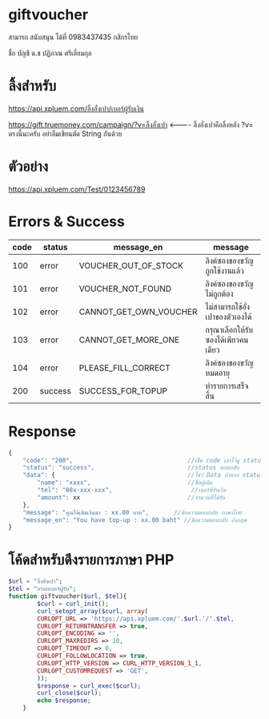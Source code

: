 # giftvoucher
สามารถ สนับสนุน ได้ที่ 0983437435 กสิกรไทย 

ชื่อ บัญชี ด.ช ปฏิภาณ ศรีเอี่ยมกุล
# ลิ้งสำหรับ
https://api.xpluem.com/ลิ้งอั่งเปา/เบอร์ผู้รับเงิน

https://gift.truemoney.com/campaign/?v=ลิ้งอั่งเปา  <---- ลิ้งอั่งเปาคือลิ้งหลัง ?v= ตรงนี้นะครับ อย่าลืมเขียนตัด String กันด้วย

# ตัวอย่าง
https://api.xpluem.com/Test/0123456789

# Errors & Success

| code     | status  | message_en              | message                             |
| -------- | ------- | ----------------------- | ----------------------------------- |
| 100      | error   | VOUCHER_OUT_OF_STOCK    | ลิงค์ซองของขวัญถูกใช้งานแล้ว             |
| 101      | error   | VOUCHER_NOT_FOUND       | ลิงค์ซองของขวัญไม่ถูกต้อง                |
| 102      | error   | CANNOT_GET_OWN_VOUCHER  | ไม่สามารถใช้อั่งเปาของตัวเองได้            |
| 103      | error   | CANNOT_GET_MORE_ONE     | กรุณาเลือกให้รับซองได้เพียวคนเดียว         |
| 104      | error   | PLEASE_FILL_CORRECT     | ลิงค์ซองของขวัญหมดอายุ                 |
| 200      | success | SUCCESS_FOR_TOPUP       | ทำรายการเสร็จสิ้น                       |

# Response

```javascript
{
    "code": "200",                                //เช็ค code เอาไว้ดู status ตอบกลับ
    "status": "success",                          //status ตอบกลับ
    "data": {                                     //โชว์ Data ถ้าหาก status เป็น error Data จะเป็น Null
        "name": "xxxx",                           //ชื่อผู้เติม
        "tel": "08x-xxx-xxx",                      //เบอร์ที่รับเงิน
        "amount": xx                              //จำนวนที่ได้รับ
    },
    "message": "คุณได้เติมเงินมา : xx.00 บาท",       //ข้อความตอบกลับ ภาษาไทย
    "message_en": "You have top-up : xx.00 baht" //ข้อความตอบกลับ อังกฤษ
}
```

# โค้ดสำหรับดึงรายการภาษา PHP

```php
$url = "ลิ้งอั่งเปา";
$tel = "กรอกเบอร์ผู้รับ";
function giftvoucher($url, $tel){
        $curl = curl_init();
        curl_setopt_array($curl, array(
        CURLOPT_URL => 'https://api.xpluem.com/'.$url.'/'.$tel,
        CURLOPT_RETURNTRANSFER => true,
        CURLOPT_ENCODING => '',
        CURLOPT_MAXREDIRS => 10,
        CURLOPT_TIMEOUT => 0,
        CURLOPT_FOLLOWLOCATION => true,
        CURLOPT_HTTP_VERSION => CURL_HTTP_VERSION_1_1,
        CURLOPT_CUSTOMREQUEST => 'GET',
        ));
        $response = curl_exec($curl);
        curl_close($curl);
        echo $response;
    }
```
